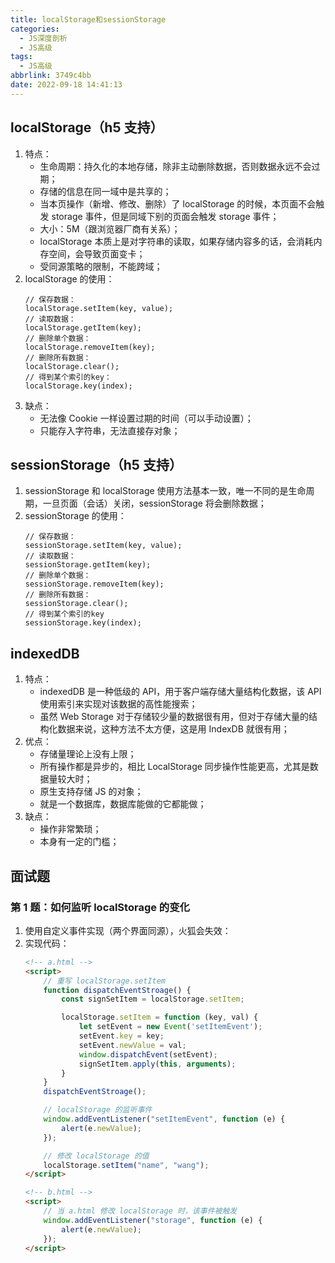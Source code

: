 ```yaml
---
title: localStorage和sessionStorage
categories:
  - JS深度剖析
  - JS高级
tags:
  - JS高级
abbrlink: 3749c4bb
date: 2022-09-18 14:41:13
---
```


## localStorage（h5 支持）
1. 特点：
    - 生命周期：持久化的本地存储，除非主动删除数据，否则数据永远不会过期；
    - 存储的信息在同一域中是共享的；
    - 当本页操作（新增、修改、删除）了 localStorage 的时候，本页面不会触发 storage 事件，但是同域下别的页面会触发 storage 事件；
    - 大小：5M（跟浏览器厂商有关系）；
    - localStorage 本质上是对字符串的读取，如果存储内容多的话，会消耗内存空间，会导致页面变卡；
    - 受同源策略的限制，不能跨域；
2. localStorage 的使用：
    ```JS
    // 保存数据：
    localStorage.setItem(key, value);
    // 读取数据：
    localStorage.getItem(key);
    // 删除单个数据：
    localStorage.removeItem(key);
    // 删除所有数据：
    localStorage.clear();
    // 得到某个索引的key：
    localStorage.key(index);
    ```
3. 缺点：
    - 无法像 Cookie 一样设置过期的时间（可以手动设置）；
    - 只能存入字符串，无法直接存对象；

## sessionStorage（h5 支持）
1. sessionStorage 和 localStorage 使用方法基本一致，唯一不同的是生命周期，一旦页面（会话）关闭，sessionStorage 将会删除数据；
2. sessionStorage 的使用：
    ```JS
    // 保存数据：
    sessionStorage.setItem(key, value);
    // 读取数据：
    sessionStorage.getItem(key);
    // 删除单个数据：
    sessionStorage.removeItem(key);
    // 删除所有数据：
    sessionStorage.clear();
    // 得到某个索引的key
    sessionStorage.key(index);
    ```

## indexedDB
1. 特点：
    - indexedDB 是一种低级的 API，用于客户端存储大量结构化数据，该 API 使用索引来实现对该数据的高性能搜索；
    - 虽然 Web Storage 对于存储较少量的数据很有用，但对于存储大量的结构化数据来说，这种方法不太方便，这是用 IndexDB 就很有用；
2. 优点：
    - 存储量理论上没有上限；
    - 所有操作都是异步的，相比 LocalStorage 同步操作性能更高，尤其是数据量较大时；
    - 原生支持存储 JS 的对象；
    - 就是一个数据库，数据库能做的它都能做；
3. 缺点：
    - 操作非常繁琐；
    - 本身有一定的门槛；

## 面试题

### 第 1 题：如何监听 localStorage 的变化
1. 使用自定义事件实现（两个界面同源），火狐会失效：
2. 实现代码：
    ```HTML
    <!-- a.html -->
    <script>
        // 重写 localStorage.setItem
        function dispatchEventStroage() {
            const signSetItem = localStorage.setItem;

            localStorage.setItem = function (key, val) {
                let setEvent = new Event('setItemEvent');
                setEvent.key = key;
                setEvent.newValue = val;
                window.dispatchEvent(setEvent);
                signSetItem.apply(this, arguments);
            }
        }
        dispatchEventStroage();

        // localStorage 的监听事件
        window.addEventListener("setItemEvent", function (e) {
            alert(e.newValue);
        });

        // 修改 localStorage 的值
        localStorage.setItem("name", "wang");
    </script>
    ```
    ```HTML
    <!-- b.html -->
    <script>
        // 当 a.html 修改 localStorage 时，该事件被触发
        window.addEventListener("storage", function (e) {
            alert(e.newValue);
        });
    </script>
    ```
